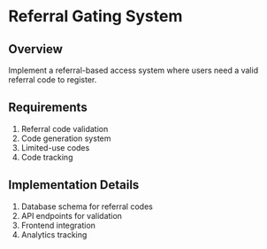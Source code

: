 # Referral Gating System

## Overview
Implement a referral-based access system where users need a valid referral code to register.

## Requirements
1. Referral code validation
2. Code generation system
3. Limited-use codes
4. Code tracking

## Implementation Details
1. Database schema for referral codes
2. API endpoints for validation
3. Frontend integration
4. Analytics tracking